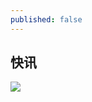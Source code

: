 ```yaml
---
published: false
---
```

## 快讯

![](http://wx3.sinaimg.cn/mw690/0060lm7Tly1ftykvnnl40j30u01f1gz7.jpg)